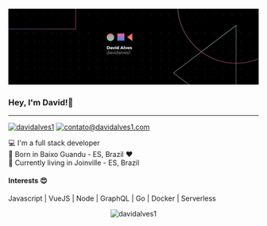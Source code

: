 ![banner](https://github.com/davidalves1/davidalves1/blob/master/davidalves1.jpg)
### Hey, I'm David!👋
---
[![davidalves1](https://img.shields.io/badge/-davidalves1-blue?logo=Linkedin&logoColor=white)](https://www.linkedin.com/in/davidalves1/)
[![contato@davidalves1.com](https://img.shields.io/badge/-contato@davidalves1.com-red?logo=Gmail&logoColor=white)](mailto:contato@davidalves1.com)

:computer: I'm a full stack developer  
:sunrise_over_mountains: Born in Baixo Guandu - ES, Brazil :heart:  
:city_sunrise: Currently living in Joinville - ES, Brazil

#### Interests :heart_eyes:
Javascript | VueJS | Node | GraphQL | Go | Docker | Serverless

<p align="center"> <img src="https://github-readme-stats.vercel.app/api?username=davidalves1&show_icons=true" alt="davidalves1" /> </p>
<!--
**davidalves1/davidalves1** is a ✨ _special_ ✨ repository because its `README.md` (this file) appears on your GitHub profile.

Here are some ideas to get you started:

- 🔭 I’m currently working on ...
- 🌱 I’m currently learning ...
- 👯 I’m looking to collaborate on ...
- 🤔 I’m looking for help with ...
- 💬 Ask me about ...
- 📫 How to reach me: ...
- 😄 Pronouns: ...
- ⚡ Fun fact: ...
-->
